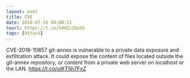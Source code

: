```yaml
---
layout: post
title: CVE
date: 2018-07-16 00:00:21
tourl: https://t.co/k9HZz2bu5G
tags: [Attack]
---
```

CVE-2018-10857 git-annex is vulnerable to a private data exposure and exfiltration attack. It could expose the content of files located outside the git-annex repository, or content from a private web server on localhost or the LAN.  https://t.co/uiKT5h7FxZ